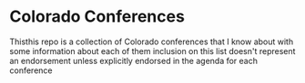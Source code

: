 # Colorado Conferences

Thisthis repo is a collection of Colorado conferences that I know about with some information about each of them inclusion on this list doesn't represent an endorsement unless explicitly endorsed in the agenda for each conference
